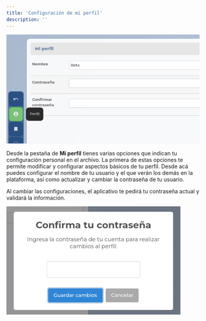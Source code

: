 ```yaml
---
title: 'Configuración de mi perfil'
description: ''
---
```


![Formulario configuración de mi perfil](/imagenes/perfil_config.png)

Desde la pestaña de __Mi perfil__ tienes varias opciones que indican tu configuración personal en el archivo. La primera de estas opciones te permite modificar y configurar aspectos básicos de tu perfil. Desde acá puedes configurar el nombre de tu usuario y el que verán los demás en la plataforma, así como actualizar y cambiar la contraseña de tu usuario.

Al cambiar las configuraciones, el aplicativo te pedirá tu contraseña actual y validará la información.

![Perfil confirmación](/imagenes/perfil_config_aceptar.png)